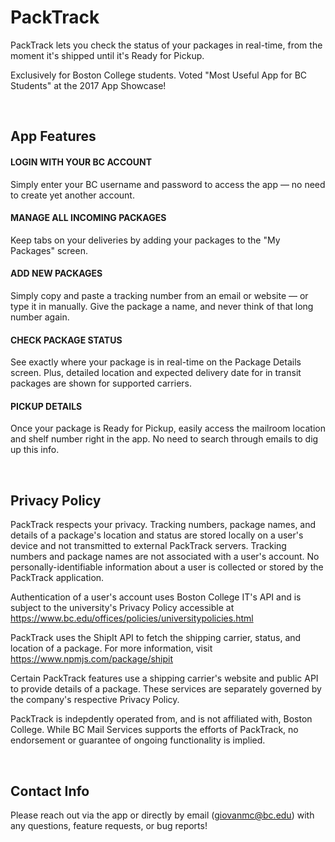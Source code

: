 # PackTrack

PackTrack lets you check the status of your packages in real-time, from the moment it's shipped until it's Ready for Pickup.

Exclusively for Boston College students. Voted "Most Useful App for BC Students" at the 2017 App Showcase!

&nbsp;

<h2>App Features</h2>

<h4>LOGIN WITH YOUR BC ACCOUNT</h4>
Simply enter your BC username and password to access the app — no need to create yet another account.

<h4>MANAGE ALL INCOMING PACKAGES</h4>
Keep tabs on your deliveries by adding your packages to the "My Packages" screen.

<h4>ADD NEW PACKAGES</h4>
Simply copy and paste a tracking number from an email or website — or type it in manually. Give the package a name, and never think of that long number again.

<h4>CHECK PACKAGE STATUS</h4>
See exactly where your package is in real-time on the Package Details screen. Plus, detailed location and expected delivery date for in transit packages are shown for supported carriers.

<h4>PICKUP DETAILS</h4>
Once your package is Ready for Pickup, easily access the mailroom location and shelf number right in the app. No need to search through emails to dig up this info.

&nbsp;

<h2>Privacy Policy</h2>

PackTrack respects your privacy. Tracking numbers, package names, and details of a package's location and status are stored locally on a user's device and not transmitted to external PackTrack servers. Tracking numbers and package names are not associated with a user's account. No personally-identifiable information about a user is collected or stored by the PackTrack application.

Authentication of a user's account uses Boston College IT's API and is subject to the university's Privacy Policy accessible at https://www.bc.edu/offices/policies/universitypolicies.html

PackTrack uses the ShipIt API to fetch the shipping carrier, status, and location of a package. For more information, visit https://www.npmjs.com/package/shipit

Certain PackTrack features use a shipping carrier's website and public API to provide details of a package. These services are separately governed by the company's respective Privacy Policy.

PackTrack is indepdently operated from, and is not affiliated with, Boston College. While BC Mail Services supports the efforts of PackTrack, no endorsement or guarantee of ongoing functionality is implied.

&nbsp;

<h2>Contact Info</h2>

Please reach out via the app or directly by email (giovanmc@bc.edu) with any questions, feature requests, or bug reports!

